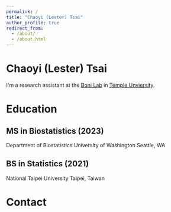 ```yaml
---
permalink: /
title: "Chaoyi (Lester) Tsai"
author_profile: true
redirect_from: 
  - /about/
  - /about.html
---
```


Chaoyi (Lester) Tsai
======

I'm a research assistant at the [Boni Lab](https://mol.ax) in [Temple Unviersity](https://www.temple.edu). 

Education
======

MS in Biostatistics (2023)
------
Department of Biostatistics
University of Washington
Seattle, WA

BS in Statistics (2021)
------
National Taipei University
Taipei, Taiwan

Contact
======
